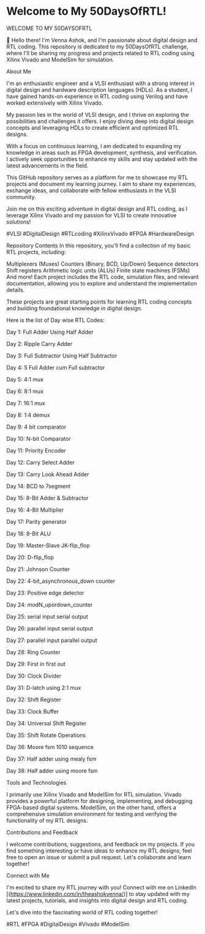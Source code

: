 # Welcome to My 50DaysOfRTL!
WELCOME TO MY 50DAYSOFRTL

👋 Hello there! I'm Venna Ashok, and I'm passionate about digital design and RTL coding. This repository is dedicated to my 50DaysOfRTL challenge, where I'll be sharing my progress and projects related to RTL coding using Xilinx Vivado and ModelSim for simulation.


About Me

I'm an enthusiastic engineer and a VLSI enthusiast with a strong interest in digital design and hardware description languages (HDLs). As a student, I have gained hands-on experience in RTL coding using Verilog and have worked extensively with Xilinx Vivado.

My passion lies in the world of VLSI design, and I thrive on exploring the possibilities and challenges it offers. I enjoy diving deep into digital design concepts and leveraging HDLs to create efficient and optimized RTL designs.

With a focus on continuous learning, I am dedicated to expanding my knowledge in areas such as FPGA development, synthesis, and verification. I actively seek opportunities to enhance my skills and stay updated with the latest advancements in the field.

This GitHub repository serves as a platform for me to showcase my RTL projects and document my learning journey. I aim to share my experiences, exchange ideas, and collaborate with fellow enthusiasts in the VLSI community.

Join me on this exciting adventure in digital design and RTL coding, as I leverage Xilinx Vivado and my passion for VLSI to create innovative solutions!

#VLSI #DigitalDesign #RTLcoding #XilinxVivado #FPGA #HardwareDesign


Repository Contents
In this repository, you'll find a collection of my basic RTL projects, including:

Multiplexers (Muxes)
Counters (Binary, BCD, Up/Down)
Sequence detectors
Shift registers
Arithmetic logic units (ALUs)
Finite state machines (FSMs)
And more!
Each project includes the RTL code, simulation files, and relevant documentation, allowing you to explore and understand the implementation details.

These projects are great starting points for learning RTL coding concepts and building foundational knowledge in digital design.

Here is the list of Day wise RTL Codes:

Day 1: Full Adder Using Half Adder

Day 2: Ripple Carry Adder

Day 3: Full Subtractor Using Half Subtractor

Day 4: 5 Full Adder cum Full subtractor

Day 5: 4:1 mux

Day 6: 8:1 mux

Day 7: 16:1 mux

Day 8: 1:4 demux

Day 9: 4 bit comparator

Day 10: N-bit Comparator

Day 11: Priority Encoder

Day 12: Carry Select Adder

Day 13: Carry Look Ahead Adder

Day 14: BCD to 7segment

Day 15: 8-Bit Adder & Subtractor

Day 16: 4-Bit Multiplier

Day 17: Parity generator

Day 18: 8-Bit ALU 

Day 19: Master-Slave JK-flip_flop

Day 20: D-flip_flop

Day 21: Johnson Counter

Day 22: 4-bit_asynchronous_down counter

Day 23: Positive edge detector

Day 24: modN_upordown_counter

Day 25: serial input serial output

Day 26: parallel input serial output

Day 27: parallel input parallel output

Day 28: Ring Counter

Day 29: First in first out

Day 30: Clock Divider

Day 31: D-latch using 2:1 mux 

Day 32: Shift Register

Day 33: Clock Buffer

Day 34: Universal Shift Register

Day 35: Shift Rotate Operations

Day 36: Moore fsm 1010 sequence

Day 37: Half adder using mealy fsm

Day 38: Half adder using moore fsm



Tools and Technologies

I primarily use Xilinx Vivado and ModelSim for RTL simulation. Vivado provides a powerful platform for designing, implementing, and debugging FPGA-based digital systems. ModelSim, on the other hand, offers a comprehensive simulation environment for testing and verifying the functionality of my RTL designs.



Contributions and Feedback

I welcome contributions, suggestions, and feedback on my projects. If you find something interesting or have ideas to enhance my RTL designs, feel free to open an issue or submit a pull request. Let's collaborate and learn together!

Connect with Me

I'm excited to share my RTL journey with you! Connect with me on LinkedIn [(https://www.linkedin.com/in/theashokvenna/)] to stay updated with my latest projects, tutorials, and insights into digital design and RTL coding.

Let's dive into the fascinating world of RTL coding together!

#RTL #FPGA #DigitalDesign #Vivado #ModelSim 
